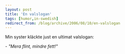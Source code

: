 ```yaml
---
layout: post
title: 'En valslogan'
tags: [humor,in-swedish]
redirect_from: /blog/archive/2006/08/10/en-valslogan
---
```


Min syster kläckte just en ultimat valslogan:

*- "Mera flint, mindre fett!"*

